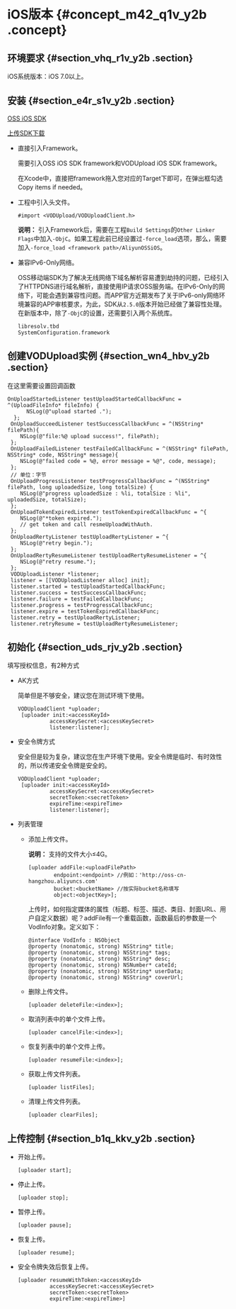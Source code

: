 # iOS版本 {#concept_m42_q1v_y2b .concept}

## 环境要求 {#section_vhq_r1v_y2b .section}

iOS系统版本：iOS 7.0以上。

## 安装 {#section_e4r_s1v_y2b .section}

[OSS iOS SDK](https://github.com/aliyun/aliyun-oss-ios-sdk/)

[上传SDK下载](intl.zh-CN/SDK参考/上传SDK/上传SDK下载.md#)

-   直接引入Framework。

    需要引入OSS iOS SDK framework和VODUpload iOS SDK framework。

    在Xcode中，直接把framework拖入您对应的Target下即可，在弹出框勾选Copy items if needed。

-   工程中引入头文件。

    ```
    #import <VODUpload/VODUploadClient.h>
    ```

    **说明：** 引入Framework后，需要在工程`Build Settings`的`Other Linker Flags`中加入`-ObjC`。如果工程此前已经设置过`-force_load`选项，那么，需要加入`-force_load <framework path>/AliyunOSSiOS`。

-   兼容IPv6-Only网络。

    OSS移动端SDK为了解决无线网络下域名解析容易遭到劫持的问题，已经引入了HTTPDNS进行域名解析，直接使用IP请求OSS服务端。在IPv6-Only的网络下，可能会遇到兼容性问题。而APP官方近期发布了关于IPv6-only网络环境兼容的APP审核要求，为此，SDK从`2.5.0`版本开始已经做了兼容性处理。在新版本中，除了`-ObjC`的设置，还需要引入两个系统库。

    ```
    libresolv.tbd
    SystemConfiguration.framework
    ```


## 创建VODUpload实例 {#section_wn4_hbv_y2b .section}

在这里需要设置回调函数

```
OnUploadStartedListener testUploadStartedCallbackFunc = ^(UploadFileInfo* fileInfo) {
      NSLog(@"upload started .");
  };
 OnUploadSucceedListener testSuccessCallbackFunc = ^(NSString* filePath){
    NSLog(@"file:%@ upload success!", filePath);
 };
 OnUploadFailedListener testFailedCallbackFunc = ^(NSString* filePath, NSString* code, NSString* message){
    NSLog(@"failed code = %@, error message = %@", code, message);
 };
 // 单位：字节
 OnUploadProgressListener testProgressCallbackFunc = ^(NSString* filePath, long uploadedSize, long totalSize) {
    NSLog(@"progress uploadedSize : %li, totalSize : %li", uploadedSize, totalSize);
 };
 OnUploadTokenExpiredListener testTokenExpiredCallbackFunc = ^{
    NSLog(@"*token expired.");
    // get token and call resmeUploadWithAuth.
 };
 OnUploadRertyListener testUploadRertyListener = ^{
    NSLog(@"retry begin.");
 };
 OnUploadRertyResumeListener testUploadRertyResumeListener = ^{
    NSLog(@"retry resume.");
 };
 VODUploadListener *listener;
 listener = [[VODUploadListener alloc] init];
 listener.started = testUploadStartedCallbackFunc;
 listener.success = testSuccessCallbackFunc;
 listener.failure = testFailedCallbackFunc;
 listener.progress = testProgressCallbackFunc;
 listener.expire = testTokenExpiredCallbackFunc;
 listener.retry = testUploadRertyListener;
 listener.retryResume = testUploadRertyResumeListener;
```

## 初始化 {#section_uds_rjv_y2b .section}

填写授权信息，有2种方式

-   AK方式

    简单但是不够安全，建议您在测试环境下使用。

    ```
    VODUploadClient *uploader;
     [uploader init:<accessKeyId>
              accessKeySecret:<accessKeySecret>
              listener:listener];
    ```

-   安全令牌方式

    安全但是较为复杂，建议您在生产环境下使用。安全令牌是临时、有时效性的，所以传递安全令牌是安全的。

    ```
    VODUploadClient *uploader;
     [uploader init:<accessKeyId>
              accessKeySecret:<accessKeySecret>
              secretToken:<secretToken>
              expireTime:<expireTime>
              listener:listener];
    ```

-   列表管理
    -   添加上传文件。

        **说明：** 支持的文件大小≤4G。

        ```
        [uploader addFile:<uploadFilePath>
                endpoint:<endpoint> //例如：'http://oss-cn-hangzhou.aliyuncs.com'
                bucket:<bucketName> //按实际bucket名称填写
                object:<objectKey>];
        ```

        上传时，如何指定媒体的属性（标题、标签、描述、类目、封面URL、用户自定义数据）呢？addFile有一个重载函数，函数最后的参数是一个VodInfo对象。定义如下：

        ```
        @interface VodInfo : NSObject
        @property (nonatomic, strong) NSString* title;
        @property (nonatomic, strong) NSString* tags;
        @property (nonatomic, strong) NSString* desc;
        @property (nonatomic, strong) NSNumber* cateId;
        @property (nonatomic, strong) NSString* userData;
        @property (nonatomic, strong) NSString* coverUrl;
        ```

    -   删除上传文件。

        ```
        [uploader deleteFile:<index>];
        ```

    -   取消列表中的单个文件上传。

        ```
        [uploader cancelFile:<index>];
        ```

    -   恢复列表中的单个文件上传。

        ```
        [uploader resumeFile:<index>]; 
        ```

    -   获取上传文件列表。

        ```
        [uploader listFiles];
        ```

    -   清理上传文件列表。

        ```
        [uploader clearFiles];
        ```


## 上传控制 {#section_b1q_kkv_y2b .section}

-   开始上传。

    ```
    [uploader start];
    ```

-   停止上传。

    ```
    [uploader stop];
    ```

-   暂停上传。

    ```
    [uploader pause];
    ```

-   恢复上传。

    ```
    [uploader resume];
    ```

-   安全令牌失效后恢复上传。

    ```
    [uploader resumeWithToken:<accessKeyId>
              accessKeySecret:<accessKeySecret>
              secretToken:<secretToken>
              expireTime:<expireTime>]
    ```



